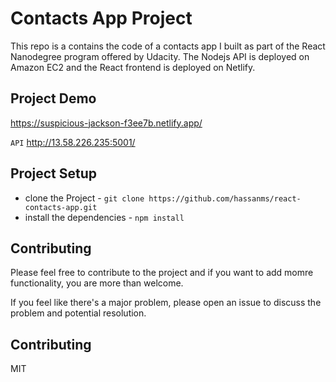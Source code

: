 # Contacts App Project

This repo is a contains the code of a contacts app I built as part of the React Nanodegree program offered by Udacity. The Nodejs API is deployed on Amazon EC2 and the React frontend is deployed on Netlify.

## Project Demo

https://suspicious-jackson-f3ee7b.netlify.app/

`API` http://13.58.226.235:5001/

## Project Setup

* clone the Project - `git clone https://github.com/hassanms/react-contacts-app.git`
* install the dependencies - `npm install`

## Contributing

Please feel free to contribute to the project and if you want to add momre functionality, you are more than welcome.

If you feel like there's a major problem, please open an issue to discuss the problem and potential resolution.

## Contributing

MIT
